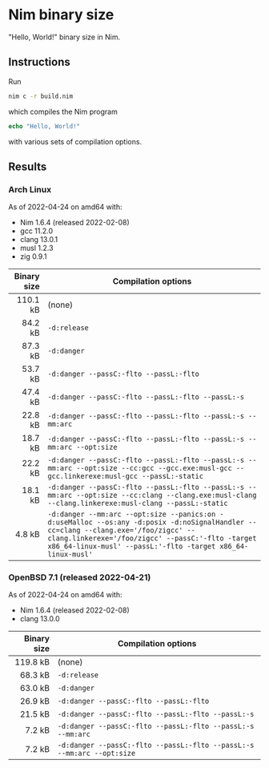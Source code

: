 # Nim binary size

"Hello, World!" binary size in Nim.

## Instructions

Run

```sh
nim c -r build.nim
```

which compiles the Nim program

```Nim
echo "Hello, World!"
```

with various sets of compilation options.

## Results

### Arch Linux

As of 2022-04-24 on amd64 with:
- Nim 1.6.4 (released 2022-02-08)
- gcc 11.2.0
- clang 13.0.1
- musl 1.2.3
- zig 0.9.1

| Binary size | Compilation options |
| ----------: | ------------------- |
|    110.1 kB | (none) |
|     84.2 kB | `-d:release` |
|     87.3 kB | `-d:danger` |
|     53.7 kB | `-d:danger --passC:-flto --passL:-flto` |
|     47.4 kB | `-d:danger --passC:-flto --passL:-flto --passL:-s` |
|     22.8 kB | `-d:danger --passC:-flto --passL:-flto --passL:-s --mm:arc` |
|     18.7 kB | `-d:danger --passC:-flto --passL:-flto --passL:-s --mm:arc --opt:size` |
|     22.2 kB | `-d:danger --passC:-flto --passL:-flto --passL:-s --mm:arc --opt:size --cc:gcc --gcc.exe:musl-gcc --gcc.linkerexe:musl-gcc --passL:-static` |
|     18.1 kB | `-d:danger --passC:-flto --passL:-flto --passL:-s --mm:arc --opt:size --cc:clang --clang.exe:musl-clang --clang.linkerexe:musl-clang --passL:-static` |
|      4.8 kB | `-d:danger --mm:arc --opt:size --panics:on -d:useMalloc --os:any -d:posix -d:noSignalHandler --cc=clang --clang.exe='/foo/zigcc' --clang.linkerexe='/foo/zigcc' --passC:'-flto -target x86_64-linux-musl' --passL:'-flto -target x86_64-linux-musl'` |

### OpenBSD 7.1 (released 2022-04-21)

As of 2022-04-24 on amd64 with:
- Nim 1.6.4 (released 2022-02-08)
- clang 13.0.0

| Binary size | Compilation options |
| ----------: | ------------------- |
|    119.8 kB | (none) |
|     68.3 kB | `-d:release` |
|     63.0 kB | `-d:danger` |
|     26.9 kB | `-d:danger --passC:-flto --passL:-flto` |
|     21.5 kB | `-d:danger --passC:-flto --passL:-flto --passL:-s` |
|      7.2 kB | `-d:danger --passC:-flto --passL:-flto --passL:-s --mm:arc` |
|      7.2 kB | `-d:danger --passC:-flto --passL:-flto --passL:-s --mm:arc --opt:size` |
